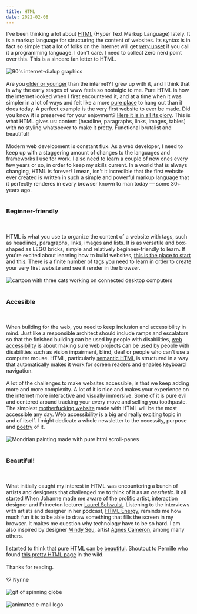 ```yaml
---
title: HTML
date: 2022-02-08
---
```


I've been thinking a lot about [HTML](https://en.wikipedia.org/wiki/HTML) (Hyper Text Markup Language) lately. It is a markup language for structuring the content of websites. Its syntax is in fact so simple that a lot of folks on the internet will get [_very_ upset](https://www.google.com/search?q=html+isnt+a+programming+language+meme&tbm=isch&ved=2ahUKEwiGos6NpufvAhW0UOUKHfy9C54Q2-cCegQIABAA&oq=html+isnt+a+programming+language+meme&gs_lcp=CgNpbWcQA1DU2ANY_N4DYIfjA2gAcAB4AIABOYgB_gGSAQE1mAEAoAEBqgELZ3dzLXdpei1pbWfAAQE&sclient=img&ei=XxxrYMb2K7ShlQf8-67wCQ&bih=962&biw=1654&hl=en) if you call it a programming language. I don't care. I need to collect zero nerd point over this. This is a sincere fan letter to HTML.
\
\
![90's internet-dialup graphics](https://d2w9rnfcy7mm78.cloudfront.net/15080107/original_0b49e545ae2af8addfff31febf140282.png?1644343727?bc=0)
\
\
Are you [older or younger](https://howoldistheinter.net/) than the internet? I grew up with it, and I think that is why the early stages of www feels so nostalgic to me. Pure HTML is how the internet looked when I first encountered it, and at a time when it was simpler in a lot of ways and felt like a more [pure place](http://www.wonder-tonic.com/geocitiesizer/index.php) to hang out than it does today. A perfect example is the very first website to ever be made. Did you know it is preserved for your enjoyment? [Here it is in all its glory](http://info.cern.ch/hypertext/WWW/TheProject.html). This is what HTML gives us: content (headline, paragraphs, links, images, tables) with no styling whatsoever to make it pretty. Functional brutalist and beautiful!
\
\
Modern web development is constant flux. As a web developer, I need to keep up with a staggering amount of changes to the languages and frameworks I use for work. I also need to learn a couple of new ones every few years or so, in order to keep my skills current. In a world that is always changing, HTML is forever! I mean, isn't it incredible that the first website ever created is written in such a simple and powerful markup language that it perfectly renderes in every browser known to man today — some 30+ years ago.
\
\
![]()
### Beginner-friendly

\
\
HTML is what you use to organize the content of a website with tags, such as headlines, paragraphs, links, images and lists. It is as versatile and box-shaped as LEGO bricks, simple and relatively beginner-friendly to learn. If you're excited about learning how to build websites, [this is the place to start](https://www.freecodecamp.org/news/the-html-handbook/) and [this](https://www.youtube.com/watch?v=CkzbI1Tv_rQ). There is a finite number of tags you need to learn in order to create your very first website and see it render in the browser.
\
\
![cartoon with three cats working on connected desktop computers](https://d2w9rnfcy7mm78.cloudfront.net/1965212/original_15a28e3e37b325c3f1f1ba4bb5ff7fbd.gif?1522276401?bc=1)
\
\
![]()
### Accesible
\
\
When building for the web, you need to keep inclusion and accessibility in mind. Just like a responsible architect should include ramps and escalators so that the finished building can be used by people with disabilities, [web accessibility](https://en.wikipedia.org/wiki/Web_accessibility) is about making sure web projects can be used by people with disabilities such as vision impairment, 
blind, deaf or people who can't use a computer mouse. HTML, particularly [semantic HTML](https://developer.mozilla.org/en-US/docs/Learn/Accessibility/HTML) is structured in a way that automatically makes it work for screen readers and enables keyboard navigation. 
\
\
A lot of the challenges to make websites accessible, is that we keep adding more and more complexity. A lot of it is nice and makes your experience on the internet more interactive and visually immersive. Some of it is pure evil and centered around tracking your every move and selling you toothpaste. The simplest [motherfucking website](https://motherfuckingwebsite.com/) made with HTML will be the most accessible any day. Web accessibility is a big and really exciting topic in and of itself. I might dedicate a whole newsletter to the necessity, purpose and [poetry](https://alt-text-as-poetry.net/) of it.
\
\
![Mondrian painting made with pure html scroll-panes](https://d2w9rnfcy7mm78.cloudfront.net/15075618/original_25cef302240e23188109a28cab336596.png?1644332427?bc=0) 
\
\
![]()
### Beautiful!
\
\
What initially caught my interest in HTML was encountering a bunch of artists and designers that challenged me to think of it as an _aesthetic_. It all started When Johanne made me aware of the prolific artist, interaction designer and Princeton lecturer [Laurel Schwulst](https://laurelschwulst.com/). Listening to the interviews with artists and designer in her podcast, [HTML Energy](http://html.energy/podcast.html), reminds me how much fun it is to be able to draw something that fills the screen in my browser. It makes me question why technology have to be so hard. I am also inspired by designer [Mindy Seu](https://mindyseu.com/), artist [Agnes Cameron](https://agnescameron.info/), among many others. 
\
\
I started to think that pure HTML [can be beautiful](https://htmlonly.tumblr.com/). Shoutout to Pernille who found [this pretty HTML page](http://faergejournalen.dk/) in the wild. 
\
\
Thanks for reading.
\
\
♡ Nynne
\
\
![gif of spinning globe](https://d2w9rnfcy7mm78.cloudfront.net/7789788/original_78801dc8e52e155f6ed530f2c7da32fb.gif?1593154700?bc=0)
\
\
![animated e-mail logo](https://d2w9rnfcy7mm78.cloudfront.net/7789668/original_0e4553b7b3397cc3cb8b01ee5b1e1dc4.gif?1593154656?bc=0)